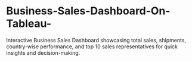 # Business-Sales-Dashboard-On-Tableau-
Interactive Business Sales Dashboard showcasing total sales, shipments, country-wise performance, and top 10 sales representatives for quick insights and decision-making.
